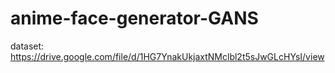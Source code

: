 # anime-face-generator-GANS
dataset: https://drive.google.com/file/d/1HG7YnakUkjaxtNMclbl2t5sJwGLcHYsI/view
